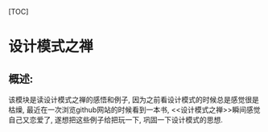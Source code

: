 [TOC]



# 设计模式之禅

## 概述: 
该模块是读设计模式之禅的感悟和例子, 因为之前看设计模式的时候总是感觉很是枯燥, 最近在一次浏览github网站的时候看到一本书, <<设计模式之禅>>瞬间感觉自己又恋爱了,
遂想把这些例子给把玩一下, 巩固一下设计模式的思想.











